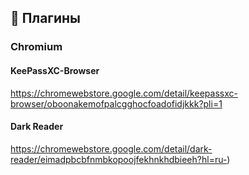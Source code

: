 ## 🔌 Плагины

### Chromium

#### KeePassXC-Browser

https://chromewebstore.google.com/detail/keepassxc-browser/oboonakemofpalcgghocfoadofidjkkk?pli=1

#### Dark Reader

https://chromewebstore.google.com/detail/dark-reader/eimadpbcbfnmbkopoojfekhnkhdbieeh?hl=ru-)